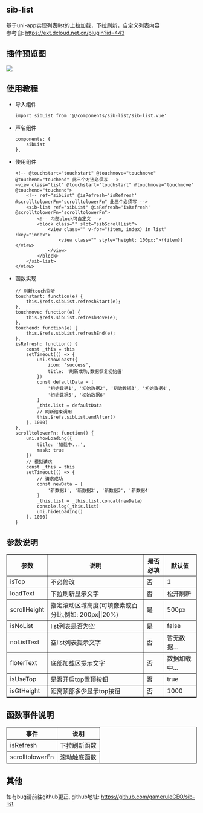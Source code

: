 <h2>sib-list</h2>
基于uni-app实现列表list的上拉加载，下拉刷新，自定义列表内容<br/>
参考自: <a href="https://ext.dcloud.net.cn/plugin?id=443">https://ext.dcloud.net.cn/plugin?id=443</a>

<h2>插件预览图</h2>
<img src="https://raw.githubusercontent.com/gameruleCEO/sib-list/master/other/sib-list.gif" />

<h2>使用教程</h2>
<ul>
    <li>
        导入组件
    </li>
    
    import sibList from '@/components/sib-list/sib-list.vue'
    
</ul>
<ul>
    <li>
       声名组件
    </li>
    
    components: {
        sibList
    },
    
</ul>
<ul>
    <li>
        使用组件
    </li>
    
    <!-- @touchstart="touchstart" @touchmove="touchmove" @touchend="touchend" 此三个方法必须写 -->
    <view class="list" @touchstart="touchstart" @touchmove="touchmove" @touchend="touchend">
        <!-- ref="sibList" @isRefresh='isRefresh' @scrolltolowerFn="scrolltolowerFn" 此三个必须写 -->
        <sib-list ref="sibList" @isRefresh='isRefresh' @scrolltolowerFn="scrolltolowerFn">
            <!-- 内部block可自定义 -->
            <block class="" slot="sibScrollList">
                <view class="" v-for="(item, index) in list" :key="index">
                    <view class="" style="height: 100px;">{{item}}</view>
                </view>
            </block>
        </sib-list>
    </view>
    
</ul>
<ul>
    <li>
        函数实现
    </li>
    
    // 刷新touch监听
    touchstart: function(e) {
        this.$refs.sibList.refreshStart(e);
    },
    touchmove: function(e) {
        this.$refs.sibList.refreshMove(e);
    },
    touchend: function(e) {
        this.$refs.sibList.refreshEnd(e);
    },
    isRefresh: function() {
        const _this = this
        setTimeout(() => {
            uni.showToast({
                icon: 'success',
                title: '刷新成功,数据恢复初始值'
            })
            const defaultData = [
                '初始数据1', '初始数据2', '初始数据3', '初始数据4',
                '初始数据5', '初始数据6'
            ]
            _this.list = defaultData
            // 刷新结束调用
            this.$refs.sibList.endAfter()
        }, 1000)
    },
    scrolltolowerFn: function() {
        uni.showLoading({
            title: '加载中...',
            mask: true
        })
        // 模拟请求
        const _this = this
        setTimeout(() => {
            // 请求成功
            const newData = [
                '新数据1', '新数据2', '新数据3', '新数据4'
            ]
            _this.list = _this.list.concat(newData)
            console.log(_this.list)
            uni.hideLoading()
        }, 1000)
    }
    
</ul>

<h2>参数说明</h2>
<table border="1">
  <tr>
    <th>参数</th>
    <th>说明</th>
    <th>是否必填</th>
    <th>默认值</th>
  </tr>
  <tr>
    <td>isTop</td>
    <td>不必修改</td>
    <td>否</td>
    <td>1</td>
  </tr>
  <tr>
    <td>loadText</td>
    <td>下拉刷新显示文字</td>
    <td>否</td>
    <td>松开刷新</td>
  </tr>
  <tr>
    <td>scrollHeight</td>
    <td>指定滚动区域高度(可填像素或百分比,例如: 200px||20%)</td>
    <td>是</td>
    <td>500px</td>
  </tr>
  <tr>
    <td>isNoList</td>
    <td>list列表是否为空</td>
    <td>是</td>
    <td>false</td>
  </tr>
  <tr>
    <td>noListText</td>
    <td>空list列表提示文字</td>
    <td>否</td>
    <td>暂无数据...</td>
  </tr>
  <tr>
    <td>floterText</td>
    <td>底部加载区提示文字</td>
    <td>否</td>
    <td>数据加载中...</td>
  </tr>
  <tr>
    <td>isUseTop</td>
    <td>是否开启top置顶按钮</td>
    <td>否</td>
    <td>true</td>
  </tr>
  <tr>
    <td>isGtHeight</td>
    <td>距离顶部多少显示top按钮</td>
    <td>否</td>
    <td>1000</td>
  </tr>
</table>

<h2>函数事件说明</h2>
<table border="1">
  <tr>
    <th>事件</th>
    <th>说明</th>
  </tr>
  <tr>
    <td>isRefresh</td>
    <td>下拉刷新函数</td>
  </tr>
  <tr>
    <td>scrolltolowerFn</td>
    <td>滚动触底函数</td>
  </tr>
</table>

<h2>其他</h2>
如有bug请前往github更正, github地址: 
<a href="https://github.com/gameruleCEO/sib-list">https://github.com/gameruleCEO/sib-list</a>
